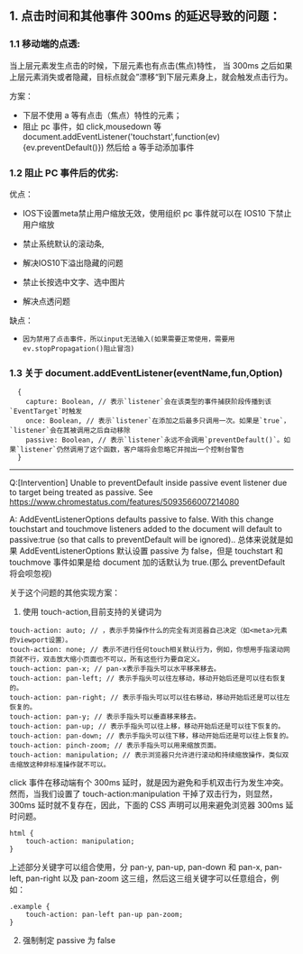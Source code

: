 ## 1. 点击时间和其他事件 300ms 的延迟导致的问题：

### 1.1 移动端的点透:

当上层元素发生点击的时候，下层元素也有点击(焦点)特性， 当 300ms 之后如果上层元素消失或者隐藏，目标点就会”漂移“到下层元素身上，就会触发点击行为。

方案：

- 下层不使用 a 等有点击（焦点）特性的元素；
- 阻止 pc 事件，如 click,mousedown 等
  document.addEventListener('touchstart',function(ev){ev.preventDefault()})
  然后给 a 等手动添加事件

### 1.2 阻止 PC 事件后的优劣:

优点：

*  IOS下设置meta禁止用户缩放无效，使用组织 pc 事件就可以在 IOS10 下禁止用户缩放

*  禁止系统默认的滚动条,

*  解决IOS10下溢出隐藏的问题

*  禁止长按选中文字、选中图片

*  解决点透问题

缺点：

*     因为禁用了点击事件，所以input无法输入(如果需要正常使用，需要用ev.stopPropagation()阻止冒泡)

### 1.3 关于 document.addEventListener(eventName,fun,Option)

```
  {
    capture: Boolean, // 表示`listener`会在该类型的事件捕获阶段传播到该`EventTarget`时触发
    once: Boolean, // 表示`listener`在添加之后最多只调用一次。如果是`true`，`listener`会在其被调用之后自动移除
    passive: Boolean, // 表示`listener`永远不会调用`preventDefault()`。如果`listener`仍然调用了这个函数，客户端将会忽略它并抛出一个控制台警告
  }
```

<hr/>

Q:[Intervention] Unable to preventDefault inside passive event listener due to target being treated as passive. See https://www.chromestatus.com/features/5093566007214080

A: AddEventListenerOptions defaults passive to false. With this change touchstart and touchmove listeners added to the document will default to passive:true (so that calls to preventDefault will be ignored)..
总体来说就是如果 AddEventListenerOptions 默认设置 passive 为 false，但是 touchstart 和 touchmove 事件如果是给 document 加的话默认为 true.(那么 preventDefault 将会呗忽视)

关于这个问题的其他实现方案：

1. 使用 touch-action,目前支持的关键词为

  ```
  touch-action: auto; // ，表示手势操作什么的完全有浏览器自己决定（如<meta>元素的viewport设置）。
  touch-action: none; // 表示不进行任何touch相关默认行为，例如，你想用手指滚动网页就不行，双击放大缩小页面也不可以，所有这些行为要自定义。
  touch-action: pan-x; // pan-x表示手指头可以水平移来移去。
  touch-action: pan-left; // 表示手指头可以往左移动，移动开始后还是可以往右恢复的。
  touch-action: pan-right; // 表示手指头可以可以往右移动，移动开始后还是可以往左恢复的。
  touch-action: pan-y; // 表示手指头可以垂直移来移去。
  touch-action: pan-up; // 表示手指头可以往上移，移动开始后还是可以往下恢复的。
  touch-action: pan-down; // 表示手指头可以往下移，移动开始后还是可以往上恢复的。
  touch-action: pinch-zoom; // 表示手指头可以用来缩放页面。
  touch-action: manipulation; // 表示浏览器只允许进行滚动和持续缩放操作，类似双击缩放这种非标准操作就不可以。
  ```

  click 事件在移动端有个 300ms 延时，就是因为避免和手机双击行为发生冲突。然而，当我们设置了 touch-action:manipulation 干掉了双击行为，则显然，300ms 延时就不复存在，因此，下面的 CSS 声明可以用来避免浏览器 300ms 延时问题。

  ```
  html {
      touch-action: manipulation;
  }
  ```

  上述部分关键字可以组合使用，分 pan-y, pan-up, pan-down 和 pan-x, pan-left, pan-right 以及 pan-zoom 这三组，然后这三组关键字可以任意组合，例如：

  ```
  .example {
      touch-action: pan-left pan-up pan-zoom;
  }
  ```

2. 强制制定 passive 为 false
